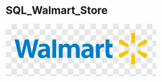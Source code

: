 # SQL_Walmart_Store
![Walmart Store logo](https://github.com/Shushant-Kharate/SQL_Walmart_Store/blob/main/Walmart%20Logo1.webp)
